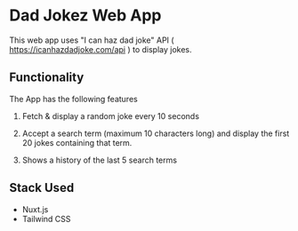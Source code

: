 # Dad Jokez Web App

This web app uses "I can haz dad joke" API ( https://icanhazdadjoke.com/api ) to display jokes.

## Functionality

The App has the following features

1.  Fetch & display a random joke every 10 seconds

2.  Accept a search term (maximum 10 characters long) and display the first 20 jokes containing that term.

3.  Shows a history of the last 5 search terms

## Stack Used

- Nuxt.js
- Tailwind CSS
